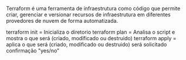 Terraform é uma ferramenta de infraestrutura como código que permite criar, gerenciar e versionar recursos de infraestrutura em diferentes provedores de nuvem de forma automatizada.

terraform init  = Inicializa o diretorio
terraform plan  = Analisa o script e mostra o que será (criado, modificado ou destruido)
terraform apply = aplica o que será (criado, modificado ou destruido) será solicitado confirmação "yes/no"

